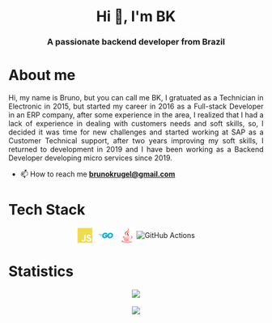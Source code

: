 <h1 align="center">Hi 👋, I'm BK</h1>
<h3 align="center">A passionate backend developer from Brazil</h3>

# About me

<p align="justify">
Hi, my name is Bruno, but you can call me BK, I gratuated as a Technician in Electronic in 2015, but started my career in 2016 as a Full-stack Developer in an ERP company, after some experience in the area, I realized that I had a lack of experience in dealing with customers needs and soft skills, so, I decided it was time for new challenges and started working at SAP as a Customer Technical support, after two years improving my soft skills, I returned to development in 2019 and I have been working as a Backend Developer developing micro services since 2019.
</p>
  
- 📫 How to reach me **brunokrugel@gmail.com**

# Tech Stack

<div align="center">
  <img align="center" alt="Js" height="30" width="30" src="https://raw.githubusercontent.com/devicons/devicon/master/icons/javascript/javascript-plain.svg"><span>&nbsp;</span><span>&nbsp;</span>
  <img align="center" alt="Go" height="30" width="30" src="https://raw.githubusercontent.com/devicons/devicon/master/icons/go/go-original-wordmark.svg"><span>&nbsp;</span><span>&nbsp;</span>
  <img align="center" alt="Java" height="30" width="30" src="https://raw.githubusercontent.com/devicons/devicon/master/icons/java/java-plain.svg">
  <img align="center" alt="GitHub Actions" height="30" width="30" src="https://avatars.githubusercontent.com/u/44036562?s=200&v=4">
</div>

# Statistics

<p align="center">
  <p align="center"> <a href="https://github.com/brunokrugel"> <img height="180em" src="https://github-readme-stats-git-masterrstaa-rickstaa.vercel.app/api?username=brunokrugel&show_icons=true&theme=tokyonight&include_all_commits=true&count_private=true"/> </p>
    
<p align="center"> <a href="https://github.com/brunokrugel"> <img height="180em" src="https://github-readme-stats.vercel.app/api/top-langs/?username=brunokrugel&layout=compact&theme=tokyonight"/> </p>
  
</p>

